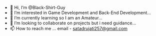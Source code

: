 - 👋 Hi, I’m @Black-Shirt-Guy
- 👀 I’m interested in Game Development and Back-End Development...
- 🌱 I’m currently learning so I am an Amateur...
- 💞️ I’m looking to collaborate on projects but i need guidance...
- 📫 How to reach me ... email - satadrujati257@gmail.com

<!---
Black-Shirt-Guy/Black-Shirt-Guy is a ✨ special ✨ repository because its `README.md` (this file) appears on your GitHub profile.
You can click the Preview link to take a look at your changes.
--->
